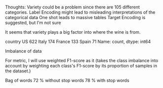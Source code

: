 Thoughts:
Variety could be a problem since there are 105 different categories.
Label Encoding might lead to misleading interpretations of the categorical data
One shot leads to massive tables
Target Encoding is suggested, but I'm not sure

It seems that variety plays a big factor into where the wine is from.

country
US        622
Italy     174
France    133
Spain      71
Name: count, dtype: int64

Imbalance of data

For metric, I will use weighted F1-score as it (takes the class imbalance into account by weighting each class's
F1-score by its proportion of samples in the dataset.)

Bag of words
72 % without stop words
78 % with stop words

